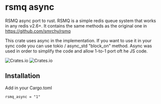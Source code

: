 # rsmq async

RSMQ async port to rust. RSMQ is a simple redis queue system that works in any redis v2.6+. It contains the same methods as the original one in https://github.com/smrchy/rsmq

This crate uses async in the implementation. If you want to use it in your sync code you can use tokio / async_std "block_on" method. Async was used in order to simplify the code and allow 1-to-1 port oft he JS code.

![Crates.io](https://img.shields.io/crates/v/rsmq_async) ![Crates.io](https://img.shields.io/crates/l/rsmq_async)

## Installation

Add in your Cargo.toml
```
rsmq_async = "1"
```

